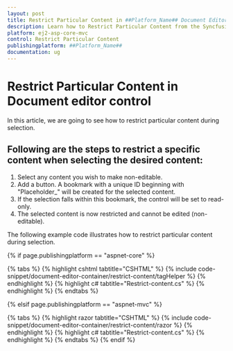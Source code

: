 ```yaml
---
layout: post
title: Restrict Particular Content in ##Platform_Name## Document Editor Component | Syncfusion
description: Learn how to Restrict Particular Content from the Syncfusion ##Platform_Name## Document Editor Component
platform: ej2-asp-core-mvc
control: Restrict Particular Content
publishingplatform: ##Platform_Name##
documentation: ug
---
```


# Restrict Particular Content in  Document editor control

In this article, we are going to see how to restrict particular content during selection.

## Following are the steps to restrict a specific content when selecting the desired content:

1. Select any content you wish to make non-editable.
2. Add a button. A bookmark with a unique ID beginning with "Placeholder_" will be created for the selected content.
3. If the selection falls within this bookmark, the control will be set to read-only.
4. The selected content is now restricted and cannot be edited (non-editable).


The following example code illustrates how to restrict particular content during selection.



{% if page.publishingplatform == "aspnet-core" %}

{% tabs %}
{% highlight cshtml tabtitle="CSHTML" %}
{% include code-snippet/document-editor-container/restrict-content/tagHelper %}
{% endhighlight %}
{% highlight c# tabtitle="Restrict-content.cs" %}
{% endhighlight %}
{% endtabs %}

{% elsif page.publishingplatform == "aspnet-mvc" %}

{% tabs %}
{% highlight razor tabtitle="CSHTML" %}
{% include code-snippet/document-editor-container/restrict-content/razor %}
{% endhighlight %}
{% highlight c# tabtitle="Restrict-content.cs" %}
{% endhighlight %}
{% endtabs %}
{% endif %}
